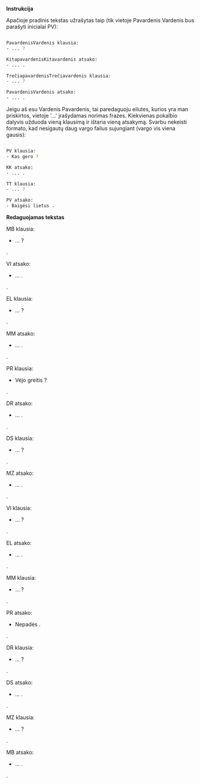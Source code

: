 **Instrukcija**

Apačioje pradinis tekstas užrašytas taip (tik vietoje Pavardenis Vardenis
bus parašyti inicialai PV):

~~~bash

PavardenisVardenis klausia:
- ... ?

KitapavardenisKitavardenis atsako:
- ... .

TrečiapavardenisTrečiavardenis klausia:
- ... ?

PavardenisVardenis atsako:
- ... .

~~~


Jeigu aš esu Vardenis Pavardenis, tai paredaguoju eilutes, kurios yra
man priskirtos, vietoje '...' įrašydamas norimas frazes. Kiekvienas pokalbio
dalyvis užduoda vieną klausimą ir ištaria vieną atsakymą. Svarbu
nekeisti formato, kad nesigautų daug vargo failus sujungiant (vargo vis
viena gausis):

~~~bash

PV klausia:
- Kas gero ?

KK atsako:
- ... .

TT klausia:
- ... ?

PV atsako:
- Baigėsi lietus .

~~~

**Redaguojamas tekstas**

MB klausia:
- ...  ?

.

VI atsako:
- ... .

.

EL klausia:
- ... ?

.

MM atsako:
- ... .

.

PR klausia:
- Vėjo greitis ?

.

DR atsako:
- ... .

.

DS klausia:
- ... ?

.

MZ atsako:
- ... .

.

VI klausia:
- ... ?

.

EL atsako:
- ... .

.

MM klausia:
- ... ?

.

PR atsako:
- Nepadės .

.

DR klausia:
- ... ?

.

DS atsako:
- ... .

.

MZ klausia:
- ... ?

.

MB atsako:
- ... .

.
